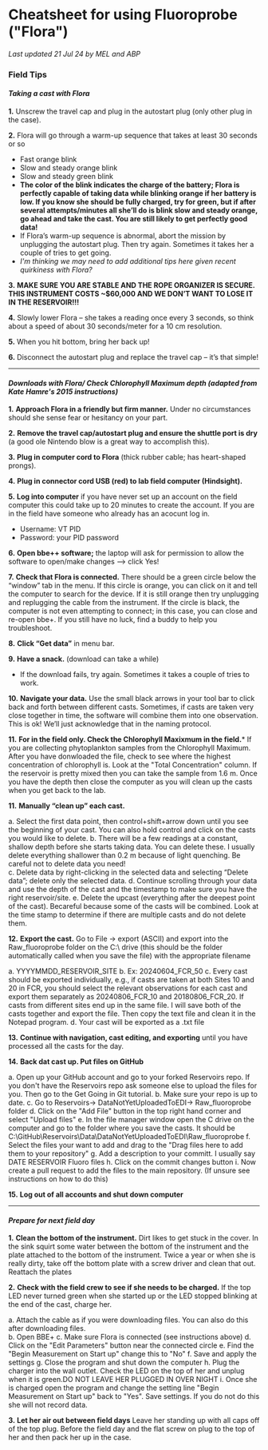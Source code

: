# Cheatsheet for using Fluoroprobe ("Flora")
*Last updated 21 Jul 24 by MEL and ABP*

### Field Tips

#### *Taking a cast with Flora*

**1.** Unscrew the travel cap and plug in the autostart plug (only other plug in the case).

**2.** Flora will go through a warm-up sequence that takes at least 30 seconds or so  

* Fast orange blink  
* Slow and steady orange blink  
* Slow and steady green blink  
* **The color of the blink indicates the charge of the battery; Flora is perfectly capable of taking data while blinking orange if her battery is low.  If you know she should be fully charged, try for green, but if after several attempts/minutes all she’ll do is blink slow and steady orange, go ahead and take the cast.  You are still likely to get perfectly good data!**  
* If Flora’s warm-up sequence is abnormal, abort the mission by unplugging the autostart plug.  Then try again.    Sometimes it takes her a couple of tries to get going.
* *I'm thinking we may need to add additional tips here given recent quirkiness with Flora?*

**3.**	**MAKE SURE YOU ARE STABLE AND THE ROPE ORGANIZER IS SECURE. THIS INSTRUMENT COSTS ~$60,000 AND WE DON’T WANT TO LOSE IT IN THE RESERVOIR!!!**

**4.**	Slowly lower Flora – she takes a reading once every 3 seconds, so think about a speed of about 30 seconds/meter for a 10 cm resolution.

**5.**	When you hit bottom, bring her back up!

**6.**	Disconnect the autostart plug and replace the travel cap – it’s that simple!

******

#### *Downloads with Flora/ Check Chlorophyll Maximum depth (adapted from Kate Hamre's 2015 instructions)*

**1.** **Approach Flora in a friendly but firm manner.**  Under no circumstances should she sense fear or hesitancy on your part.

**2.** **Remove the travel cap/autostart plug and ensure the shuttle port is dry** (a good ole Nintendo blow is a great way to accomplish this).

**3.** **Plug in computer cord to Flora** (thick rubber cable; has heart-shaped prongs).

**4.** **Plug in connector cord USB (red) to lab field computer (Hindsight).** 

**5.** **Log into computer** if you have never set up an account on the field computer this could take up to 20 minutes to create the account. If you are in the field have someone who already has an acocunt log in. 

  * Username: VT PID
  * Password: your PID password
    

**6.** **Open bbe++ software;** the laptop will ask for permission to allow the software to open/make changes --> click Yes! 

**7.** **Check that Flora is connected.**  There should be a green circle below the “window” tab in the menu.  If this circle is orange, you can click on it and tell the computer to search for the device. If it is still orange then try unplugging and replugging the cable from the instrument.  If the circle is black, the computer is not even attempting to connect; in this case, you can close and re-open bbe+.  If you still have no luck, find a buddy to help you troubleshoot. 

**8.** **Click “Get data”** in menu bar.

**9.** **Have a snack.** (download can take a while)  

  * If the download fails, try again.  Sometimes it takes a couple of tries to work.

**10.** **Navigate your data.** Use the small black arrows in your tool bar to click back and forth between different casts. Sometimes, if casts are taken very close together in time, the software will combine them into one observation. This is ok! We’ll just acknowledge that in the naming protocol.

**11.** **For in the field only. Check the Chlorophyll Maxixmum in the field.*** If you are collecting phytoplankton samples from the Chlorophyll Maximum. After you have donwloaded the file, check to see where the highest concentration of chlorophyll is. Look at the "Total Concentration" column. If the reservoir is pretty mixed then you can take the sample from 1.6 m. Once you have the depth then close the computer as you will clean up the casts when you get back to the lab. 

**11.** **Manually “clean up” each cast.**

a.	Select the first data point, then control+shift+arrow down until you see the beginning of your cast.  You can also hold control and click on the casts you would like to delete. 
b.	There will be a few readings at a constant, shallow depth before she starts taking data.  You can delete these.  I usually delete everything shallower than 0.2 m because of light quenching. Be careful not to delete data you need!     
c.	Delete data by right-clicking in the selected data and selecting “Delete data”; delete only the selected data.
d.	Continue scrolling through your data and use the depth of the cast and the timestamp to make sure you have the right reservoir/site.
e.	Delete the upcast (everything after the deepest point of the cast). Becareful because some of the casts will be combined. Look at the time stamp to determine if there are multiple casts and do not delete them. 


**12.** **Export the cast.**  Go to File -> export (ASCII) and export into the Raw_fluoroprobe folder on the C:\ drive (this should be the folder automatically called when you save the file) with the appropriate filename 

a.	YYYYMMDD_RESERVOIR_SITE
b.	Ex: 20240604_FCR_50
c.	Every cast should be exported individually, e.g., if casts are taken at both Sites 10 and 20 in FCR, you should select the relevant observations for each cast and export them separately as 20240806_FCR_10 and 20180806_FCR_20. If casts from different sites end up in the same file. I will save both of the casts together and export the file. Then copy the text file and clean it in the Notepad program. 
d.	Your cast will be exported as a .txt file

**13.** **Continue with navigation, cast editing, and exporting** until you have processed all the casts for the day.

**14.** **Back dat cast up. Put files on GitHub**  

a. Open up your GitHub account and go to your forked Reservoirs repo. If you don't have the Reservoirs repo ask someone else to upload the files for you. Then go to the Get Going in Git tutorial. 
b. Make sure your repo is up to date.
c. Go to Reservoirs-> DataNotYetUploadedToEDI-> Raw_fluoroprobe folder
d. Click on the "Add File" button in the top right hand corner and select "Upload files"
e. In the file manager window open the C drive on the computer and go to the folder where you save the casts. It should be C:\GitHub\Reservoirs\Data\DataNotYetUploadedToEDI\Raw_fluoroprobe
f. Select the files your want to add and drag to the "Drag files here to add them to your repository"
g. Add a description to your committ. I usually say DATE RESERVOIR Fluoro files
h. Click on the commit changes button
i. Now create a pull request to add the files to the main repository. (If unsure see instructions on how to do this)

**15.** **Log out of all accounts and shut down computer**

******

#### *Prepare for next field day*

**1.** **Clean the bottom of the instrument.** Dirt likes to get stuck in the cover. In the sink squirt some water between the bottom of the instrument and the plate attached to the bottom of the instrument. Twice a year or when she is really dirty, take off the bottom plate with a screw driver and clean that out. Reattach the plates

**2.** **Check with the field crew to see if she needs to be charged.** If the top LED never turned green when she started up or the LED stopped blinking at the end of the cast, charge her. 

a. Attach the cable as if you were downloading files. You can also do this after downloading files.  
b. Open BBE+
c. Make sure Flora is connected (see instructions above)
d. Click on the "Edit Parameters" button near the connected circle
e. Find the "Begin Measurement on Start up" change this to "No"
f. Save and apply the settings
g. Close the program and shut down the computer
h. Plug the charger into the wall outlet. Check the LED on the top of her and unplug when it is green.DO NOT LEAVE HER PLUGGED IN OVER NIGHT
i. Once she is charged open the program and change the setting line "Begin Measurement on Start up" back to "Yes". Save settings. If you do not do this she will not record data. 

**3.** **Let her air out between field days** Leave her standing up with all caps off of the top plug. Before the field day and the flat screw on plug to the top of her and then pack her up in the case. 

